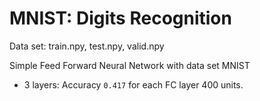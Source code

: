 
# MNIST: Digits Recognition

Data set: train.npy, test.npy, valid.npy

Simple Feed Forward Neural Network with data set MNIST

* 3 layers: Accuracy `0.417` for each FC layer 400 units.
